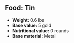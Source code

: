 ## Food: Tin
- **Weight:** 0.6 lbs
- **Base value:** 5 gold
- **Nutritional value:** 0 rounds
- **Base material:** Metal
